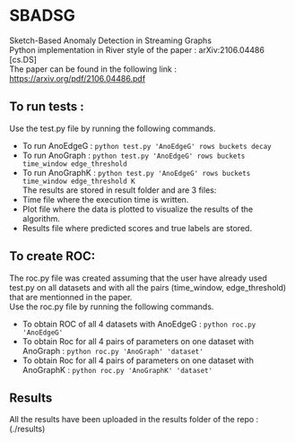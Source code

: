 # SBADSG
Sketch-Based Anomaly Detection in Streaming Graphs  
Python implementation in River style of the paper : arXiv:2106.04486 [cs.DS]  
The paper can be found in the following link : https://arxiv.org/pdf/2106.04486.pdf  
## To run tests :  
Use the test.py file by running the following commands.  
- To run AnoEdgeG : `python test.py 'AnoEdgeG' rows buckets decay`  
- To run AnoGraph : `python test.py 'AnoEdgeG' rows buckets time_window edge_threshold`    
- To run AnoGraphK : `python test.py 'AnoEdgeG' rows buckets time_window edge_threshold K`    
The results are stored in result folder and are 3 files:  
- Time file where the execution time is written.  
- Plot file where the data is plotted to visualize the results of the algorithm.  
- Results file where predicted scores and true labels are stored.  
## To create ROC:
The roc.py file was created assuming that the user have already used test.py on all datasets and with all the pairs (time_window, edge_threshold) that are mentionned in the paper.  
Use the roc.py file by running the following commands.  
- To obtain ROC of all 4 datasets with AnoEdgeG : `python roc.py 'AnoEdgeG'`    
- To obtain Roc for all 4 pairs of parameters on one dataset with AnoGraph : `python roc.py 'AnoGraph' 'dataset'`    
- To obtain Roc for all 4 pairs of parameters on one dataset with AnoGraphK : `python roc.py 'AnoGraphK' 'dataset'`    
## Results
All the results have been uploaded in the results folder of the repo : (./results)
